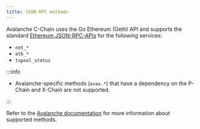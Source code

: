 ```yaml
---
title: JSON-RPC methods
---
```


Avalanche C-Chain uses the Go Ethereum (Geth) API and supports the standard [Ethereum JSON-RPC-APIs](../../ethereum/json-rpc-methods/index.md) for the following services:

- `net_*`
- `eth_*`
- `txpool_status`

:::info

- Avalanche-specific methods (`avax.*`) that have a dependency on the P-Chain and X-Chain are not supported.

:::

Refer to the [Avalanche documentation](https://docs.avax.network/api-reference/c-chain/api) for more
information about supported methods.
